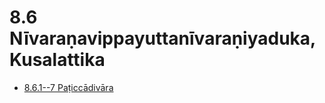 

# 8.6 Nīvaraṇavippayuttanīvaraṇiyaduka, Kusalattika

* [8.6.1--7 Paṭiccādivāra](8.6/8.6.1--7.md)



